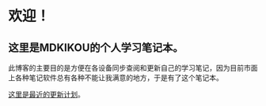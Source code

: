 # 欢迎！

## 这里是MDKIKOU的个人学习笔记本。

此博客的主要目的是方便在各设备同步查阅和更新自己的学习笔记，因为目前市面上各种笔记软件总有各种不能让我满意的地方，于是有了这个笔记本。

[这里是最近的更新计划](Plan\plan.md)。

